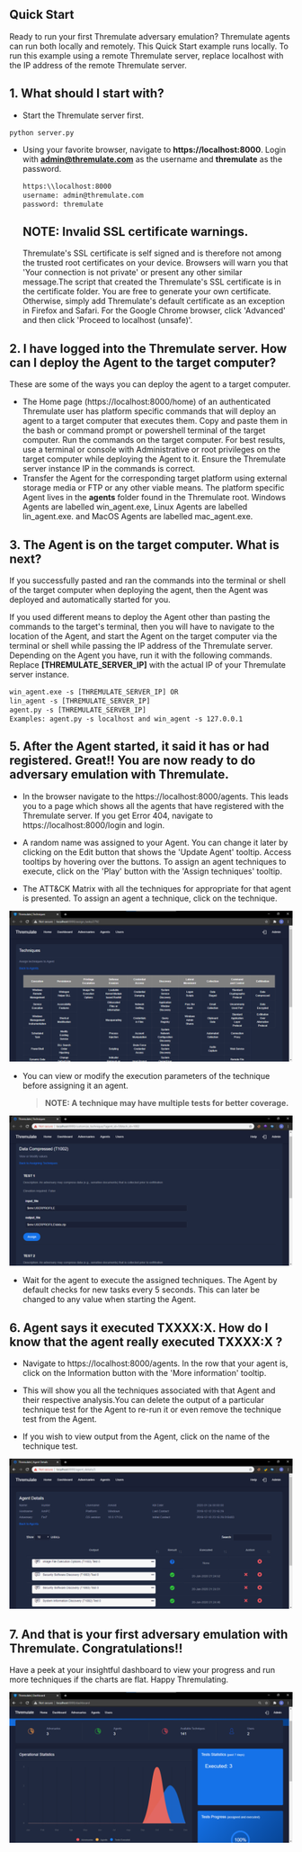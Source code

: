 ## Quick Start

Ready to run your first Thremulate adversary emulation? Thremulate agents can run both locally and remotely. This Quick Start example runs locally. To run this example using a remote Thremulate server, replace localhost with the IP address of the remote Thremulate server.
## 1. What should I start with?

- Start the Thremulate server first.

```
python server.py
```

- Using your favorite browser, navigate to **https://localhost:8000**.  Login with **admin@thremulate.com** as the username and **thremulate** as the password.

   ```
   https:\\localhost:8000
   username: admin@thremulate.com
   password: thremulate
   ```
   ## NOTE: Invalid SSL certificate warnings.
   
   Thremulate's SSL certificate is self signed and is therefore not among the trusted root certificates on your device. Browsers will warn you that 'Your connection is not private' or present any other similar message.The script that created the Thremulate's SSL certificate is in the certificate folder. You are free to generate your own certificate. Otherwise, simply add Thremulate's default certificate as an exception in Firefox and Safari. For the Google Chrome browser, click 'Advanced' and then click 'Proceed to localhost (unsafe)'.

## 2. I have logged into the Thremulate server. How can I deploy the Agent to the target computer?

   These are some of the ways you can deploy the agent to a target computer.

   - The Home page (https://localhost:8000/home) of an authenticated Thremulate user has platform specific commands that will deploy an agent to a target computer that executes them. Copy and paste them in the bash or command prompt or powershell terminal of the target computer. Run the commands on the target computer. For best results, use a terminal or console with Administrative or root privileges on the target computer while deploying the Agent to it. Ensure the Thremulate server instance IP in the commands is correct.
   - Transfer the Agent for the corresponding target platform using external storage media or FTP or any other viable means. The platform specific Agent lives in the **agents** folder found in the Thremulate root. Windows Agents are labelled win_agent.exe, Linux Agents are labelled lin_agent.exe. and MacOS Agents are labelled mac_agent.exe.

## 3. The Agent is on the target computer. What is next?

If you successfully pasted and ran the commands into the terminal or shell of the target computer when deploying the agent, then the Agent was deployed and automatically started for you.

If you used different means to deploy the Agent other than pasting the commands to the target's terminal, then you will have to navigate to the location of the Agent, and start the Agent on the target computer via the terminal or shell while passing the IP address of the Thremulate server.
Depending on the Agent you have, run it with the following commands. Replace **[THREMULATE_SERVER_IP]** with the actual IP of your Thremulate server instance.

   ```
   win_agent.exe -s [THREMULATE_SERVER_IP] OR 
   lin_agent -s [THREMULATE_SERVER_IP]
   agent.py -s [THREMULATE_SERVER_IP]
   Examples: agent.py -s localhost and win_agent -s 127.0.0.1
   ```

## 5. After the Agent started, it said it has or had registered. Great!! You are now ready to do adversary emulation with Thremulate.

- In the browser navigate to the https://localhost:8000/agents. This leads you to a page which shows all the agents that have registered with the Thremulate server. If you get Error 404, navigate to https://localhost:8000/login and login. 

- A random name was assigned to your Agent. You can change it later by clicking on the Edit button that shows the 'Update Agent' tooltip. Access tooltips by hovering over the buttons. To assign an agent techniques to execute, click on the 'Play' button with the 'Assign techniques' tooltip. 

- The ATT&CK Matrix with all the techniques for appropriate for that agent is presented. To assign an agent a technique, click on the technique.

![Attack Matrix](../screenshots/matrix.png)

- You can view or modify the execution parameters of the technique before assigning it an agent.

  >**NOTE: A technique may have multiple tests for better coverage.**

![Assign Technique](../screenshots/assign_technique.png)

- Wait for the agent to execute the assigned techniques. The Agent by default checks for new tasks every 5 seconds. This can later be changed to any value when starting the Agent.



## 6. Agent says it executed TXXXX:X. How do I know that the agent really executed TXXXX:X ?

- Navigate to https://localhost:8000/agents. In the row that your agent is, click on the Information button with the 'More information' tooltip.

- This will show you all the techniques associated with that Agent and their respective analysis.You can delete the output of a particular technique test for the Agent to re-run it or even remove the technique test from the Agent.
- If you wish to view output from the Agent, click on the name of the technique test.

![Agent Details](../screenshots/agent_details.png)


## 7. And that is your first adversary emulation with Thremulate. Congratulations!!

Have a peek at your insightful dashboard to view your progress and run more techniques if the charts are flat. Happy Thremulating.

![Dashboard](../screenshots/dashboard.png)